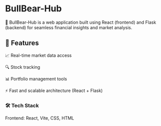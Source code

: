 # BullBear-Hub

🚀 BullBear-Hub is a web application built using React (frontend) and Flask (backend) for seamless financial insights and market analysis.

## 📌 Features

📈 Real-time market data access

🔍 Stock tracking

📊 Portfolio management tools

⚡ Fast and scalable architecture (React + Flask)

### 🛠️ Tech Stack

Frontend: React, Vite, CSS, HTML
